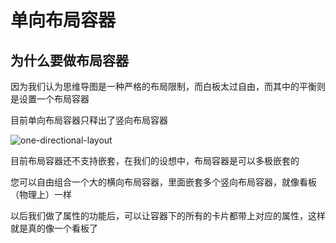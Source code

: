 # 单向布局容器

## 为什么要做布局容器

因为我们认为思维导图是一种严格的布局限制，而白板太过自由，而其中的平衡则是设置一个布局容器

目前单向布局容器只释出了竖向布局容器

![one-directional-layout](/img/one-directional-layout.png)

目前布局容器还不支持嵌套，在我们的设想中，布局容器是可以多极嵌套的

您可以自由组合一个大的横向布局容器，里面嵌套多个竖向布局容器，就像看板（物理上）一样

以后我们做了属性的功能后，可以让容器下的所有的卡片都带上对应的属性，这样就是真的像一个看板了